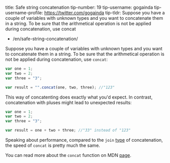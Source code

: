 title: Safe string concatenation
tip-number: 19
tip-username: gogainda
tip-username-profile: https://twitter.com/gogainda
tip-tldr: Suppose you have a couple of variables with unknown types and you want to concatenate them in a string. To be sure that the arithmetical operation is not be applied during concatenation, use concat

- /en/safe-string-concatenation/

Suppose you have a couple of variables with unknown types and you want to concatenate them in a string. To be sure that the arithmetical operation is not be applied during concatenation, use `concat`:

```javascript
var one = 1;
var two = 2;
var three = "3";

var result = "".concat(one, two, three); //"123"
```

This way of concatenting does exactly what you'd expect. In contrast, concatenation with pluses might lead to unexpected results:

```javascript
var one = 1;
var two = 2;
var three = "3";

var result = one + two + three; //"33" instead of "123"
```

Speaking about performance, compared to the `join` [type](http://www.sitepoint.com/javascript-fast-string-concatenation/) of concatenation, the speed of `concat` is pretty much the same.

You can read more about the `concat` function on MDN [page](https://developer.mozilla.org/en-US/docs/Web/JavaScript/Reference/Global_Objects/String/concat).
